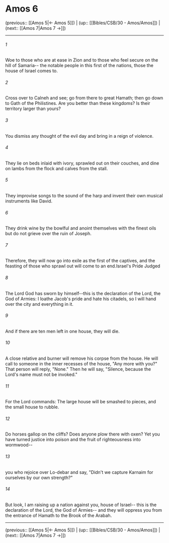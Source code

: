 # Amos 6

(previous:: [[Amos 5|← Amos 5]]) | (up:: [[Bibles/CSB/30 - Amos/Amos]]) | (next:: [[Amos 7|Amos 7 →]])

***


###### 1 
Woe to those who are at ease in Zion and to those who feel secure on the hill of Samaria-- the notable people in this first of the nations, those the house of Israel comes to. 

###### 2 
Cross over to Calneh and see; go from there to great Hamath; then go down to Gath of the Philistines. Are you better than these kingdoms? Is their territory larger than yours? 

###### 3 
You dismiss any thought of the evil day and bring in a reign of violence. 

###### 4 
They lie on beds inlaid with ivory, sprawled out on their couches, and dine on lambs from the flock and calves from the stall. 

###### 5 
They improvise songs to the sound of the harp and invent their own musical instruments like David. 

###### 6 
They drink wine by the bowlful and anoint themselves with the finest oils but do not grieve over the ruin of Joseph. 

###### 7 
Therefore, they will now go into exile as the first of the captives, and the feasting of those who sprawl out will come to an end.Israel's Pride Judged 

###### 8 
The Lord God has sworn by himself--this is the declaration of the Lord, the God of Armies: I loathe Jacob's pride and hate his citadels, so I will hand over the city and everything in it. 

###### 9 
And if there are ten men left in one house, they will die. 

###### 10 
A close relative and burner will remove his corpse from the house. He will call to someone in the inner recesses of the house, "Any more with you?" That person will reply, "None." Then he will say, "Silence, because the Lord's name must not be invoked." 

###### 11 
For the Lord commands: The large house will be smashed to pieces, and the small house to rubble. 

###### 12 
Do horses gallop on the cliffs? Does anyone plow there with oxen? Yet you have turned justice into poison and the fruit of righteousness into wormwood-- 

###### 13 
you who rejoice over Lo-debar and say, "Didn't we capture Karnaim for ourselves by our own strength?" 

###### 14 
But look, I am raising up a nation against you, house of Israel-- this is the declaration of the Lord, the God of Armies-- and they will oppress you from the entrance of Hamath to the Brook of the Arabah.

***

(previous:: [[Amos 5|← Amos 5]]) | (up:: [[Bibles/CSB/30 - Amos/Amos]]) | (next:: [[Amos 7|Amos 7 →]])

